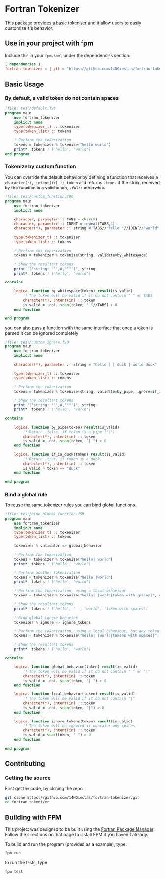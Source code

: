 # Fortran Tokenizer

This package provides a basic tokenizer and it allow users to easily customize it's behavior.

## Use in your project with fpm

Include this in your `fpm.toml` under the dependencies section:

```toml
[ dependencies ]
fortran-tokenizer = { git = "https://github.com/14NGiestas/fortran-tokenizer.git" }
```

## Basic Usage
### By default, a valid token do not contain spaces

```f90
!file: test/default.f90
program main
    use fortran_tokenizer
    implicit none
    type(tokenizer_t) :: tokenizer
    type(token_list) :: tokens

    ! Perform the tokenization
    tokens = tokenizer % tokenize("hello world")
    print*, tokens ! ['hello', 'world']
end program
```

### Tokenize by custom function

You can override the default behavior by defining a function that receives a `character(*), intent(in) :: token`
and returns `.true.` if the string received by the function is a valid token, `.false` otherwise.

```f90
!file: test/custom_function.f90
program main
    use fortran_tokenizer
    implicit none

    character, parameter :: TABS = char(9)
    character, parameter :: IDENT = repeat(TABS,4)
    character(*), parameter :: string = TABS//"hello "//IDENT//"world"

    type(tokenizer_t) :: tokenizer
    type(token_list) :: tokens

    ! Perform the tokenization
    tokens = tokenizer % tokenize(string, validate=by_whitespace)

    ! Show the resultant tokens
    print "('string: ""',A,'""')", string
    print*, tokens ! ['hello', 'world']

contains

    logical function by_whitespace(token) result(is_valid)
        !! The token will be valid if it do not contain " " or TABS
        character(*), intent(in) :: token
        is_valid = .not. scan(token, " "//TABS) > 0
    end function

end program
```

you can also pass a function with the same interface that once a token is parsed it can be ignored completely

```f90
!file: test/custom_ignore.f90
program main
    use fortran_tokenizer
    implicit none

    character(*), parameter :: string = "hello | | duck | world duck"

    type(tokenizer_t) :: tokenizer
    type(token_list) :: tokens

    ! Perform the tokenization
    tokens = tokenizer % tokenize(string, validate=by_pipe, ignore=if_is_duck)

    ! Show the resultant tokens
    print "('string: ""',A,'""')", string
    print*, tokens ! ['hello', 'world']

contains

    logical function by_pipe(token) result(is_valid)
        !! Return .false. if token is a pipe ("|")
        character(*), intent(in) :: token
        is_valid = .not. scan(token, "| ") > 0
    end function

    logical function if_is_duck(token) result(is_valid)
        !! Return .true. if token is a duck
        character(*), intent(in) :: token
        is_valid = token == "duck"
    end function

end program
```


### Bind a global rule

To reuse the same tokenizer rules you can bind global functions

```f90
!file: test/bind_global_function.f90
program main
    use fortran_tokenizer
    implicit none
    type(tokenizer_t) :: tokenizer
    type(token_list) :: tokens

    tokenizer % validator => global_behavior

    ! Perform the tokenization
    tokens = tokenizer % tokenize("hello| world")
    print*, tokens ! ['hello', 'world']

    ! Perform another tokenization
    tokens = tokenizer % tokenize("hello |world")
    print*, tokens ! ['hello', 'world']

    ! Perform the tokenization, using a local behaviour
    tokens = tokenizer % tokenize("hello| |world|token with spaces|", validate=local_behavior)

    ! Show the resultant tokens
    print*, tokens ! ['hello', ' ', 'world', 'token with spaces']

    ! Bind global ignore behavior
    tokenizer % ignore => ignore_tokens

    ! Perform the tokenization, using a local behaviour, but any token containg a space will ignored
    tokens = tokenizer % tokenize("hello| |world|tokens with spaces|", validate=local_behavior)

    ! Show the resultant tokens
    print*, tokens ! ['hello', 'world']

contains

    logical function global_behavior(token) result(is_valid)
        !! The token will be valid if it do not contain " " or "|"
        character(*), intent(in) :: token
        is_valid = .not. scan(token, "| ") > 0
    end function

    logical function local_behavior(token) result(is_valid)
        !! The token will be valid if it do not contain "|"
        character(*), intent(in) :: token
        is_valid = .not. scan(token, "|") > 0
    end function

    logical function ignore_tokens(token) result(is_valid)
        !! The token will be ignored if contains any spaces
        character(*), intent(in) :: token
        is_valid = scan(token, " ") > 0
    end function

end program
```

## Contributing

### Getting the source

First get the code, by cloning the repo:

```sh
git clone https://github.com/14NGiestas/fortran-tokenizer.git
cd fortran-tokenizer
```

## Building with FPM

This project was designed to be built using the [Fortran Package Manager](https://github.com/fortran-lang/fpm).
Follow the directions on that page to install FPM if you haven't already.

To build and run the program (provided as a example), type:

```sh
fpm run
```

to run the tests, type

```sh
fpm test
```
